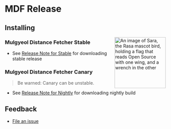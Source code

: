 # MDF Release
## Installing

<img align="right" height="160" src="https://user-images.githubusercontent.com/58393346/216990265-7c50cd78-500f-4d38-b4f1-489ad890a7a0.png" alt="An image of Sara, the Rasa mascot bird, holding a flag that reads Open Source with one wing, and a wrench in the other" title="Rasa Open Source">

### Mulgyeol Distance Fetcher Stable

- See [Release Note for Stable](https://github.com/MycroftKang/MDF-Release/releases/latest) for downloading stable release

### Mulgyeol Distance Fetcher Canary

> Be warned: Canary can be unstable.

- See [Release Note for Nightly](https://github.com/MycroftKang/MDF-Release/releases/tag/canary) for downloading nightly build

## Feedback

- [File an issue](https://github.com/MycroftKang/MDF-Release/issues)
